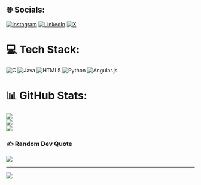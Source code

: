 
## 🌐 Socials:
[![Instagram](https://img.shields.io/badge/Instagram-%23E4405F.svg?logo=Instagram&logoColor=white)](https://instagram.com/im_santhu28) [![LinkedIn](https://img.shields.io/badge/LinkedIn-%230077B5.svg?logo=linkedin&logoColor=white)](https://linkedin.com/in/linkedin.com/in/santhosh-kumar-d-3b30902b3) [![X](https://img.shields.io/badge/X-black.svg?logo=X&logoColor=white)](https://x.com/@santhu_281) 

# 💻 Tech Stack:
![C](https://img.shields.io/badge/c-%2300599C.svg?style=for-the-badge&logo=c&logoColor=white) ![Java](https://img.shields.io/badge/java-%23ED8B00.svg?style=for-the-badge&logo=openjdk&logoColor=white) ![HTML5](https://img.shields.io/badge/html5-%23E34F26.svg?style=for-the-badge&logo=html5&logoColor=white) ![Python](https://img.shields.io/badge/python-3670A0?style=for-the-badge&logo=python&logoColor=ffdd54) ![Angular.js](https://img.shields.io/badge/angular.js-%23E23237.svg?style=for-the-badge&logo=angularjs&logoColor=white)
# 📊 GitHub Stats:
![](https://github-readme-stats.vercel.app/api?username=santhoshgo28&theme=dark&hide_border=false&include_all_commits=false&count_private=false)<br/>
![](https://github-readme-streak-stats.herokuapp.com/?user=santhoshgo28&theme=dark&hide_border=false)<br/>
![](https://github-readme-stats.vercel.app/api/top-langs/?username=santhoshgo28&theme=dark&hide_border=false&include_all_commits=false&count_private=false&layout=compact)

### ✍️ Random Dev Quote
![](https://quotes-github-readme.vercel.app/api?type=horizontal&theme=radical)

---
[![](https://visitcount.itsvg.in/api?id=santhoshgo28&icon=0&color=0)](https://visitcount.itsvg.in)

<!-- Proudly created with GPRM ( https://gprm.itsvg.in ) -->

